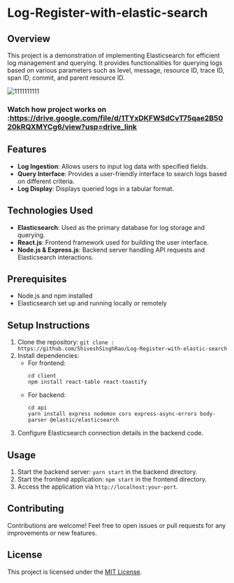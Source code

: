 # Log-Register-with-elastic-search


## Overview
This project is a demonstration of implementing Elasticsearch for efficient log management and querying. It provides functionalities for querying logs based on various parameters such as level, message, resource ID, trace ID, span ID, commit, and parent resource ID.

![1111111111](https://github.com/ShiveshSinghRao/Log-Register-with-elastic-search/assets/94308757/e94ed856-70b4-42d2-94db-6d8dd37abfa1)

### Watch how project works on :https://drive.google.com/file/d/1TYxDKFWSdCvT75qae2B5020kRQXMYCg6/view?usp=drive_link

## Features
- **Log Ingestion**: Allows users to input log data with specified fields.
- **Query Interface**: Provides a user-friendly interface to search logs based on different criteria.
- **Log Display**: Displays queried logs in a tabular format.

## Technologies Used
- **Elasticsearch**: Used as the primary database for log storage and querying.
- **React.js**: Frontend framework used for building the user interface.
- **Node.js & Express.js**: Backend server handling API requests and Elasticsearch interactions.

## Prerequisites
- Node.js and npm installed
- Elasticsearch set up and running locally or remotely

## Setup Instructions
1. Clone the repository: `git clone : https://github.com/ShiveshSinghRao/Log-Register-with-elastic-search`
2. Install dependencies:
   - For frontend:
     ```
     cd client
     npm install react-table react-toastify
     ```
   - For backend:
     ```
     cd api
     yarn install express nodemon cors express-async-errors body-parser @elastic/elasticsearch
     ```
3. Configure Elasticsearch connection details in the backend code.

## Usage
1. Start the backend server: `yarn start` in the backend directory.
2. Start the frontend application: `npm start` in the frontend directory.
3. Access the application via `http://localhost:your-port`.

## Contributing
Contributions are welcome! Feel free to open issues or pull requests for any improvements or new features.

## License
This project is licensed under the [MIT License](LICENSE).
